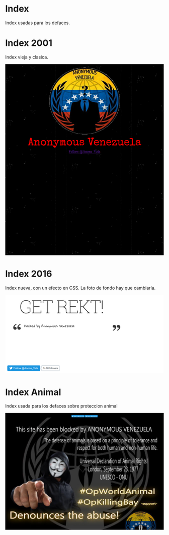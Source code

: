 # Index

Index usadas para los defaces.

# Index 2001
Index vieja y clasica.

![2001](https://raw.githubusercontent.com/AnonymousVenezuela/Index/master/.github/Screenshot_2018-10-10%20Anonymous%20Venezuela.png)

# Index 2016
Index nueva, con un efecto en CSS. La foto de fondo hay que cambiarla.

![2016](https://raw.githubusercontent.com/AnonymousVenezuela/Index/master/.github/Screenshot_2018-10-10%20Hacked%20by%20Anonymous%20Venezuela(1).png)

# Index Animal
Index usada para los defaces sobre proteccion animal

![animal](https://raw.githubusercontent.com/AnonymousVenezuela/Index/master/.github/Screenshot_2018-10-10%20Hacked%20by%20Anonymous%20Venezuela.png)